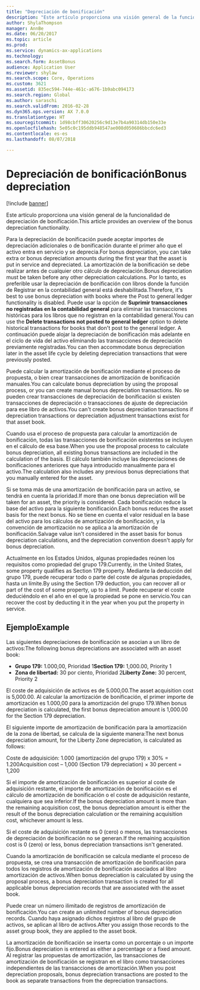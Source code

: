 ```yaml
---
title: "Depreciación de bonificación"
description: "Este artículo proporciona una visión general de la funcionalidad de depreciación de bonificación."
author: ShylaThompson
manager: AnnBe
ms.date: 06/20/2017
ms.topic: article
ms.prod: 
ms.service: dynamics-ax-applications
ms.technology: 
ms.search.form: AssetBonus
audience: Application User
ms.reviewer: shylaw
ms.search.scope: Core, Operations
ms.custom: 3621
ms.assetid: 835ec594-744e-461c-a676-1b9abc094173
ms.search.region: Global
ms.author: saraschi
ms.search.validFrom: 2016-02-28
ms.dyn365.ops.version: AX 7.0.0
ms.translationtype: HT
ms.sourcegitcommit: 1d98cbff30620256c9d13e7b4a90314db150e33e
ms.openlocfilehash: 5e05c0c195ddb948547ae008d050686bbcdc6ed3
ms.contentlocale: es-es
ms.lasthandoff: 08/07/2018

---
```


# <a name="bonus-depreciation"></a><span data-ttu-id="e673a-103">Depreciación de bonificación</span><span class="sxs-lookup"><span data-stu-id="e673a-103">Bonus depreciation</span></span>

[!include [banner](../includes/banner.md)]

<span data-ttu-id="e673a-104">Este artículo proporciona una visión general de la funcionalidad de depreciación de bonificación.</span><span class="sxs-lookup"><span data-stu-id="e673a-104">This article provides an overview of the bonus depreciation functionality.</span></span>

<span data-ttu-id="e673a-105">Para la depreciación de bonificación puede aceptar importes de depreciación adicionales o de bonificación durante el primer año que el activo entra en servicio y se deprecia.</span><span class="sxs-lookup"><span data-stu-id="e673a-105">For bonus depreciation, you can take extra or bonus depreciation amounts during the first year that the asset is put in service and depreciated.</span></span> <span data-ttu-id="e673a-106">La amortización de la bonificación se debe realizar antes de cualquier otro cálculo de depreciación.</span><span class="sxs-lookup"><span data-stu-id="e673a-106">Bonus depreciation must be taken before any other depreciation calculations.</span></span> <span data-ttu-id="e673a-107">Por lo tanto, es preferible usar la depreciación de bonificación con libros donde la función de Registrar en la contabilidad general está deshabilitada.</span><span class="sxs-lookup"><span data-stu-id="e673a-107">Therefore, it's best to use bonus depreciation with books where the Post to general ledger functionality is disabled.</span></span> <span data-ttu-id="e673a-108">Puede usar la opción de **Suprimir transacciones no registradas en la contabilidad general** para eliminar las transacciones históricas para los libros que no registran en la contabilidad general.</span><span class="sxs-lookup"><span data-stu-id="e673a-108">You can use the **Delete transactions not posted to general ledger** option to delete historical transactions for books that don't post to the general ledger.</span></span> <span data-ttu-id="e673a-109">A continuación puede alojar la depreciación de bonificación más adelante en el ciclo de vida del activo eliminando las transacciones de depreciación previamente registradas.</span><span class="sxs-lookup"><span data-stu-id="e673a-109">You can then accommodate bonus depreciation later in the asset life cycle by deleting depreciation transactions that were previously posted.</span></span> 

<span data-ttu-id="e673a-110">Puede calcular la amortización de bonificación mediante el proceso de propuesta, o bien crear transacciones de amortización de bonificación manuales.</span><span class="sxs-lookup"><span data-stu-id="e673a-110">You can calculate bonus depreciation by using the proposal process, or you can create manual bonus depreciation transactions.</span></span> <span data-ttu-id="e673a-111">No se pueden crear transacciones de depreciación de bonificación si existen transacciones de depreciación o transacciones de ajuste de depreciación para ese libro de activos.</span><span class="sxs-lookup"><span data-stu-id="e673a-111">You can't create bonus depreciation transactions if depreciation transactions or depreciation adjustment transactions exist for that asset book.</span></span>

<span data-ttu-id="e673a-112">Cuando usa el proceso de propuesta para calcular la amortización de bonificación, todas las transacciones de bonificación existentes se incluyen en el cálculo de esa base.</span><span class="sxs-lookup"><span data-stu-id="e673a-112">When you use the proposal process to calculate bonus depreciation, all existing bonus transactions are included in the calculation of the basis.</span></span> <span data-ttu-id="e673a-113">El cálculo también incluye las depreciaciones de bonificaciones anteriores que haya introducido manualmente para el activo.</span><span class="sxs-lookup"><span data-stu-id="e673a-113">The calculation also includes any previous bonus depreciations that you manually entered for the asset.</span></span> 

<span data-ttu-id="e673a-114">Si se toma más de una amortización de bonificación para un activo, se tendrá en cuenta la prioridad.</span><span class="sxs-lookup"><span data-stu-id="e673a-114">If more than one bonus depreciation will be taken for an asset, the priority is considered.</span></span> <span data-ttu-id="e673a-115">Cada bonificación reduce la base del activo para la siguiente bonificación.</span><span class="sxs-lookup"><span data-stu-id="e673a-115">Each bonus reduces the asset basis for the next bonus.</span></span> <span data-ttu-id="e673a-116">No se tiene en cuenta el valor residual en la base del activo para los cálculos de amortización de bonificación, y la convención de amortización no se aplica a la amortización de bonificación.</span><span class="sxs-lookup"><span data-stu-id="e673a-116">Salvage value isn't considered in the asset basis for bonus depreciation calculations, and the depreciation convention doesn't apply for bonus depreciation.</span></span> 

<span data-ttu-id="e673a-117">Actualmente en los Estados Unidos, algunas propiedades reúnen los requisitos como propiedad del grupo 179.</span><span class="sxs-lookup"><span data-stu-id="e673a-117">Currently, in the United States, some property qualifies as Section 179 property.</span></span> <span data-ttu-id="e673a-118">Mediante la deducción del grupo 179, puede recuperar todo o parte del coste de algunas propiedades, hasta un límite.</span><span class="sxs-lookup"><span data-stu-id="e673a-118">By using the Section 179 deduction, you can recover all or part of the cost of some property, up to a limit.</span></span> <span data-ttu-id="e673a-119">Puede recuperar el coste deduciéndolo en el año en el que la propiedad se pone en servicio.</span><span class="sxs-lookup"><span data-stu-id="e673a-119">You can recover the cost by deducting it in the year when you put the property in service.</span></span>

## <a name="example"></a><span data-ttu-id="e673a-120">Ejemplo</span><span class="sxs-lookup"><span data-stu-id="e673a-120">Example</span></span>
<span data-ttu-id="e673a-121">Las siguientes depreciaciones de bonificación se asocian a un libro de activos:</span><span class="sxs-lookup"><span data-stu-id="e673a-121">The following bonus depreciations are associated with an asset book:</span></span>

-   <span data-ttu-id="e673a-122">**Grupo 179:** 1.000,00, Prioridad 1</span><span class="sxs-lookup"><span data-stu-id="e673a-122">**Section 179:** 1,000.00, Priority 1</span></span>
-   <span data-ttu-id="e673a-123">**Zona de libertad:** 30 por ciento, Prioridad 2</span><span class="sxs-lookup"><span data-stu-id="e673a-123">**Liberty Zone:** 30 percent, Priority 2</span></span>

<span data-ttu-id="e673a-124">El coste de adquisición de activos es de 5.000,00.</span><span class="sxs-lookup"><span data-stu-id="e673a-124">The asset acquisition cost is 5,000.00.</span></span> <span data-ttu-id="e673a-125">Al calcular la amortización de bonificación, el primer importe de amortización es 1.000,00 para la amortización del grupo 179.</span><span class="sxs-lookup"><span data-stu-id="e673a-125">When bonus depreciation is calculated, the first bonus depreciation amount is 1,000.00 for the Section 179 depreciation.</span></span> 

<span data-ttu-id="e673a-126">El siguiente importe de amortización de bonificación para la amortización de la zona de libertad, se calcula de la siguiente manera:</span><span class="sxs-lookup"><span data-stu-id="e673a-126">The next bonus depreciation amount, for the Liberty Zone depreciation, is calculated as follows:</span></span> 

<span data-ttu-id="e673a-127">Coste de adquisición: 1.000 (amortización del grupo 179) x 30% = 1.200</span><span class="sxs-lookup"><span data-stu-id="e673a-127">Acquisition cost – 1,000 (Section 179 depreciation) × 30 percent = 1,200</span></span> 

<span data-ttu-id="e673a-128">Si el importe de amortización de bonificación es superior al coste de adquisición restante, el importe de amortización de bonificación es el cálculo de amortización de bonificación o el coste de adquisición restante, cualquiera que sea inferior.</span><span class="sxs-lookup"><span data-stu-id="e673a-128">If the bonus depreciation amount is more than the remaining acquisition cost, the bonus depreciation amount is either the result of the bonus depreciation calculation or the remaining acquisition cost, whichever amount is less.</span></span> 

<span data-ttu-id="e673a-129">Si el coste de adquisición restante es 0 (cero) o menos, las transacciones de depreciación de bonificación no se generan.</span><span class="sxs-lookup"><span data-stu-id="e673a-129">If the remaining acquisition cost is 0 (zero) or less, bonus depreciation transactions isn't generated.</span></span> 

<span data-ttu-id="e673a-130">Cuando la amortización de bonificación se calcula mediante el proceso de propuesta, se crea una transacción de amortización de bonificación para todos los registros de amortización de bonificación asociados al libro amortización de activos.</span><span class="sxs-lookup"><span data-stu-id="e673a-130">When bonus depreciation is calculated by using the proposal process, a bonus depreciation transaction is created for all applicable bonus depreciation records that are associated with the asset book.</span></span> 

<span data-ttu-id="e673a-131">Puede crear un número ilimitado de registros de amortización de bonificación.</span><span class="sxs-lookup"><span data-stu-id="e673a-131">You can create an unlimited number of bonus depreciation records.</span></span> <span data-ttu-id="e673a-132">Cuando haya asignado dichos registros al libro del grupo de activos, se aplican al libro de activos.</span><span class="sxs-lookup"><span data-stu-id="e673a-132">After you assign those records to the asset group book, they are applied to the asset book.</span></span> 

<span data-ttu-id="e673a-133">La amortización de bonificación se inserta como un porcentaje o un importe fijo.</span><span class="sxs-lookup"><span data-stu-id="e673a-133">Bonus depreciation is entered as either a percentage or a fixed amount.</span></span> <span data-ttu-id="e673a-134">Al registrar las propuestas de amortización, las transacciones de amortización de bonificación se registran en el libro como transacciones independientes de las transacciones de amortización.</span><span class="sxs-lookup"><span data-stu-id="e673a-134">When you post depreciation proposals, bonus depreciation transactions are posted to the book as separate transactions from the depreciation transactions.</span></span>




